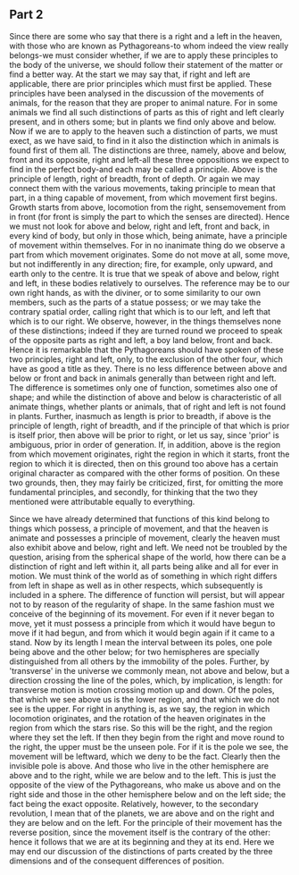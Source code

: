 ## Part 2

Since there are some who say that there is a right and a left in the heaven, with those who are known as Pythagoreans-to whom indeed the view really belongs-we must consider whether, if we are to apply these principles to the body of the universe, we should follow their statement of the matter or find a better way.
At the start we may say that, if right and left are applicable, there are prior principles which must first be applied.
These principles have been analysed in the discussion of the movements of animals, for the reason that they are proper to animal nature.
For in some animals we find all such distinctions of parts as this of right and left clearly present, and in others some; but in plants we find only above and below.
Now if we are to apply to the heaven such a distinction of parts, we must exect, as we have said, to find in it also the distinction which in animals is found first of them all.
The distinctions are three, namely, above and below, front and its opposite, right and left-all these three oppositions we expect to find in the perfect body-and each may be called a principle.
Above is the principle of length, right of breadth, front of depth.
Or again we may connect them with the various movements, taking principle to mean that part, in a thing capable of movement, from which movement first begins.
Growth starts from above, locomotion from the right, sensemovement from in front (for front is simply the part to which the senses are directed).
Hence we must not look for above and below, right and left, front and back, in every kind of body, but only in those which, being animate, have a principle of movement within themselves.
For in no inanimate thing do we observe a part from which movement originates.
Some do not move at all, some move, but not indifferently in any direction; fire, for example, only upward, and earth only to the centre.
It is true that we speak of above and below, right and left, in these bodies relatively to ourselves.
The reference may be to our own right hands, as with the diviner, or to some similarity to our own members, such as the parts of a statue possess; or we may take the contrary spatial order, calling right that which is to our left, and left that which is to our right.
We observe, however, in the things themselves none of these distinctions; indeed if they are turned round we proceed to speak of the opposite parts as right and left, a boy land below, front and back.
Hence it is remarkable that the Pythagoreans should have spoken of these two principles, right and left, only, to the exclusion of the other four, which have as good a title as they.
There is no less difference between above and below or front and back in animals generally than between right and left.
The difference is sometimes only one of function, sometimes also one of shape; and while the distinction of above and below is characteristic of all animate things, whether plants or animals, that of right and left is not found in plants.
Further, inasmuch as length is prior to breadth, if above is the principle of length, right of breadth, and if the principle of that which is prior is itself prior, then above will be prior to right, or let us say, since 'prior' is ambiguous, prior in order of generation.
If, in addition, above is the region from which movement originates, right the region in which it starts, front the region to which it is directed, then on this ground too above has a certain original character as compared with the other forms of position.
On these two grounds, then, they may fairly be criticized, first, for omitting the more fundamental principles, and secondly, for thinking that the two they mentioned were attributable equally to everything.

Since we have already determined that functions of this kind belong to things which possess, a principle of movement, and that the heaven is animate and possesses a principle of movement, clearly the heaven must also exhibit above and below, right and left.
We need not be troubled by the question, arising from the spherical shape of the world, how there can be a distinction of right and left within it, all parts being alike and all for ever in motion.
We must think of the world as of something in which right differs from left in shape as well as in other respects, which subsequently is included in a sphere.
The difference of function will persist, but will appear not to by reason of the regularity of shape.
In the same fashion must we conceive of the beginning of its movement.
For even if it never began to move, yet it must possess a principle from which it would have begun to move if it had begun, and from which it would begin again if it came to a stand.
Now by its length I mean the interval between its poles, one pole being above and the other below; for two hemispheres are specially distinguished from all others by the immobility of the poles.
Further, by 'transverse' in the universe we commonly mean, not above and below, but a direction crossing the line of the poles, which, by implication, is length: for transverse motion is motion crossing motion up and down.
Of the poles, that which we see above us is the lower region, and that which we do not see is the upper.
For right in anything is, as we say, the region in which locomotion originates, and the rotation of the heaven originates in the region from which the stars rise.
So this will be the right, and the region where they set the left.
If then they begin from the right and move round to the right, the upper must be the unseen pole.
For if it is the pole we see, the movement will be leftward, which we deny to be the fact.
Clearly then the invisible pole is above.
And those who live in the other hemisphere are above and to the right, while we are below and to the left.
This is just the opposite of the view of the Pythagoreans, who make us above and on the right side and those in the other hemisphere below and on the left side; the fact being the exact opposite.
Relatively, however, to the secondary revolution, I mean that of the planets, we are above and on the right and they are below and on the left.
For the principle of their movement has the reverse position, since the movement itself is the contrary of the other: hence it follows that we are at its beginning and they at its end.
Here we may end our discussion of the distinctions of parts created by the three dimensions and of the consequent differences of position.

